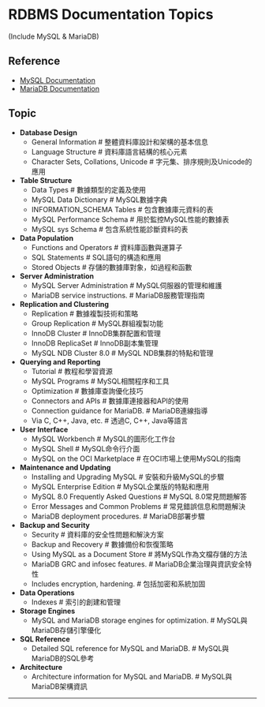 # RDBMS Documentation Topics
(Include MySQL & MariaDB)

## Reference

- [MySQL Documentation](https://dev.mysql.com/doc/)
- [MariaDB Documentation](https://mariadb.com/docs/server/)

## Topic

- **Database Design**
    - General Information # 整體資料庫設計和架構的基本信息
    - Language Structure # 資料庫語言結構的核心元素
    - Character Sets, Collations, Unicode # 字元集、排序規則及Unicode的應用
- **Table Structure**
    - Data Types # 數據類型的定義及使用
    - MySQL Data Dictionary # MySQL數據字典
    - INFORMATION_SCHEMA Tables # 包含數據庫元資料的表
    - MySQL Performance Schema # 用於監控MySQL性能的數據表
    - MySQL sys Schema # 包含系統性能診斷資料的表
- **Data Population**
    - Functions and Operators # 資料庫函數與運算子
    - SQL Statements # SQL語句的構造和應用
    - Stored Objects # 存儲的數據庫對象，如過程和函數
- **Server Administration**
    - MySQL Server Administration # MySQL伺服器的管理和維護
    - MariaDB service instructions. # MariaDB服務管理指南
- **Replication and Clustering**
    - Replication # 數據複製技術和策略
    - Group Replication # MySQL群組複製功能
    - InnoDB Cluster # InnoDB集群配置和管理
    - InnoDB ReplicaSet # InnoDB副本集管理
    - MySQL NDB Cluster 8.0 # MySQL NDB集群的特點和管理
- **Querying and Reporting**
    - Tutorial # 教程和學習資源
    - MySQL Programs # MySQL相關程序和工具
    - Optimization # 數據庫查詢優化技巧
    - Connectors and APIs # 數據庫連接器和API的使用
    - Connection guidance for MariaDB. # MariaDB連線指導
    - Via C, C++, Java, etc. # 透過C, C++, Java等語言
- **User Interface**
    - MySQL Workbench # MySQL的圖形化工作台
    - MySQL Shell # MySQL命令行介面
    - MySQL on the OCI Marketplace # 在OCI市場上使用MySQL的指南
- **Maintenance and Updating**
    - Installing and Upgrading MySQL # 安裝和升級MySQL的步驟
    - MySQL Enterprise Edition # MySQL企業版的特點和應用
    - MySQL 8.0 Frequently Asked Questions # MySQL 8.0常見問題解答
    - Error Messages and Common Problems # 常見錯誤信息和問題解決
    - MariaDB deployment procedures. # MariaDB部署步驟
- **Backup and Security**
    - Security # 資料庫的安全性問題和解決方案
    - Backup and Recovery # 數據備份和恢復策略
    - Using MySQL as a Document Store # 將MySQL作為文檔存儲的方法
    - MariaDB GRC and infosec features. # MariaDB企業治理與資訊安全特性
    - Includes encryption, hardening. # 包括加密和系統加固
- **Data Operations**
    - Indexes # 索引的創建和管理
- **Storage Engines**
    - MySQL and MariaDB storage engines for optimization. # MySQL與MariaDB存儲引擎優化
- **SQL Reference**
    - Detailed SQL reference for MySQL and MariaDB. # MySQL與MariaDB的SQL參考
- **Architecture**
    - Architecture information for MySQL and MariaDB. # MySQL與MariaDB架構資訊

----